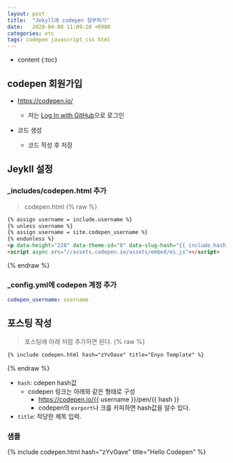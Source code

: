 ```yaml
---
layout: post
title:  "Jekyll에 codepen 첨부하기"
date:   2020-04-08 11:09:20 +0900
categories: etc
tags: codepen javascript css html
---
```

* content
{:toc}
## codepen 회원가입
* https://codepen.io/
  * 저는 [Log In with GitHub](https://codepen.io/auth/github)으로 로그인

* 코드 생성
  * 코드 작성 후 저장

## Jeykll 설정
### _includes/codepen.html 추가
> codepen.html
{% raw %}
```html
{% assign username = include.username %}
{% unless username %}
{% assign username = site.codepen_username %}
{% endunless %}
<p data-height="228" data-theme-id="0" data-slug-hash="{{ include.hash }}" data-default-tab="result" data-user="{{ username }}" class='codepen'>See the Pen <a href='https://codepen.io/{{ username }}/pen/{{ include.hash }}/'>{{ include.title }}</a> by {{ username }} (<a href='https://codepen.io/{{ username }}'>@{{ username }}</a>) on <a href='https://codepen.io'>CodePen</a>.</p>
<script async src="//assets.codepen.io/assets/embed/ei.js"></script>
```
{% endraw %}
### _config.yml에 codepen 계정 추가
```yaml
codepen_username: username
```

## 포스팅 작성
> 포스팅애 아래 처럼 추가하면 된다.
{% raw %}
``` html
{% include codepen.html hash="zYvOave" title="Enyo Template" %}
```
{% endraw %}
* `hash`: cdepen hash값
  * codepen 링크는 아래와 같은 형태로 구성
    * https://codepen.io/{{ username }}/pen/{{ hash }}
    * codepen의 `exrport`나 크를 카피하면 hash값을 알수 있다.
* `title`: 적당한 제목 입력.

### 샘플
{% include codepen.html hash="zYvOave" title="Hello Codepen" %}